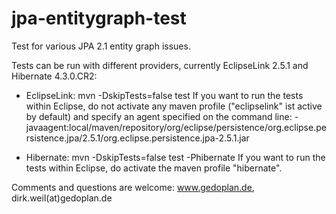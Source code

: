 jpa-entitygraph-test
====================

Test for various JPA 2.1 entity graph issues.

Tests can be run with different providers, currently EclipseLink 2.5.1 and Hibernate 4.3.0.CR2:

- EclipseLink: mvn -DskipTests=false test
  If you want to run the tests within Eclipse, do not activate any maven profile ("eclipselink" ist active by default) and specify an agent specified on the command line:
  -javaagent:local/maven/repository/org/eclipse/persistence/org.eclipse.persistence.jpa/2.5.1/org.eclipse.persistence.jpa-2.5.1.jar
  
- Hibernate: mvn -DskipTests=false test -Phibernate
  If you want to run the tests within Eclipse, do activate the maven profile "hibernate".
  
  
Comments and questions are welcome: www.gedoplan.de, dirk.weil(at)gedoplan.de
